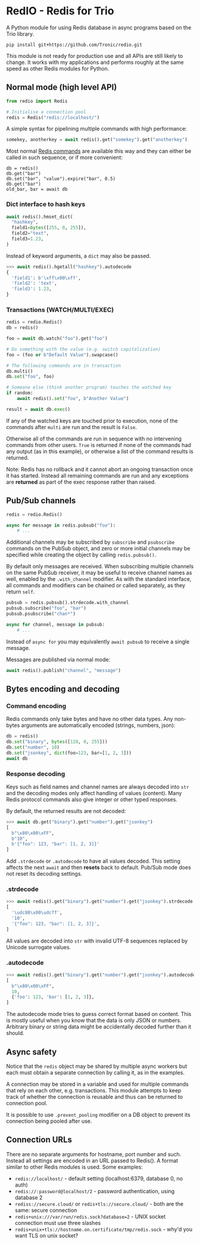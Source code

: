 # RedIO - Redis for Trio

A Python module for using Redis database in async programs based on the Trio library.

```
pip install git+https://github.com/Tronic/redio.git
```

This module is not ready for production use and all APIs are still likely to change. It works with my applications and performs roughly at the same speed as other Redis modules for Python.

## Normal mode (high level API)

```python
from redio import Redis

# Initialise a connection pool
redis = Redis("redis://localhost/")
```

A simple syntax for pipelining multiple commands with high performance:

```python
somekey, anotherkey = await redis().get("somekey").get("anotherkey")
```

Most normal [Redis commands](https://redis.io/commands) are available this way and they can either be called in such sequence, or if more convenient:

```
db = redis()
db.get("bar")
db.set("bar", "value").expire("bar", 0.5)
db.get("bar")
old_bar, bar = await db
```

### Dict interface to hash keys

```python
await redis().hmset_dict(
  "hashkey",
  field1=bytes([255, 0, 255]),
  field2="text",
  field3=1.23,
)
```

Instead of keyword arguments, a `dict` may also be passed.

```python
>>> await redis().hgetall("hashkey").autodecode
{
  'field1': b'\xff\x00\xff',
  'field2': 'text',
  'field3': 1.23,
}
```

### Transactions (WATCH/MULTI/EXEC)

```python
redis = redio.Redis()
db = redis()

foo = await db.watch("foo").get("foo")

# Do something with the value (e.g. switch capitalization)
foo = (foo or b"Default Value").swapcase()

# The following commands are in transaction
db.multi()
db.set("foo", foo)

# Someone else (think another program) touches the watched key
if random:
    await redis().set("foo", b"Another Value")

result = await db.exec()
```

If any of the watched keys are touched prior to execution, none of the commands after `multi` are run and the result is `False`.

Otherwise all of the commands are run in sequence with no intervening commands from other users. `True` is returned if none of the commands had any output (as in this example), or otherwise a list of the command results is returned.

Note: Redis has no rollback and it cannot abort an ongoing transaction once it has started. Instead all remaining commands are run and any exceptions are **returned** as part of the exec response rather than raised.


## Pub/Sub channels

```python
redis = redio.Redis()

async for message in redis.pubsub("foo"):
    # ...
```

Additional channels may be subscribed by `subscribe` and `psubscribe` commands
on the PubSub object, and zero or more initial channels may be specified while
creating the object by calling `redis.pubsub()`.

By default only messages are received. When subscribing multiple channels on the
same PubSub receiver, it may be useful to receive channel names as well, enabled
by the `.with_channel` modifier. As with the standard interface, all commands
and modifiers can be chained or called separately, as they return `self`.

```python
pubsub = redis.pubsub().strdecode.with_channel
pubsub.subscribe("foo", "bar")
pubsub.psubscribe("chan*")

async for channel, message in pubsub:
    # ...
```

Instead of `async for` you may equivalently `await pubsub` to receive a single message.

Messages are published via normal mode:

```python
await redis().publish("channel", "message")
```

## Bytes encoding and decoding

### Command encoding

Redis commands only take bytes and have no other data types. Any non-bytes arguments are automatically encoded (strings, numbers, json):

```python
db = redis()
db.set("binary", bytes([128, 0, 255]))
db.set("number", 10)
db.set("jsonkey", dict(foo=123, bar=[1, 2, 3]))
await db
```

### Response decoding

Keys such as field names and channel names are always decoded into `str` and the decoding modes only affect handling of values (content). Many Redis protocol commands also give integer or other typed responses.

By default, the returned results are not decoded:

```python
>>> await db.get("binary").get("number").get("jsonkey")
[
  b"\x80\x00\xFF",
  b"10",
  b'{"foo": 123, "bar": [1, 2, 3]}'
]
```

Add `.strdecode` or `.autodecode` to have all values decoded. This setting affects the next `await` and then **resets** back to default. Pub/Sub mode does not reset its decoding settings.

### .strdecode

```python
>>> await redis().get("binary").get("number").get("jsonkey").strdecode
[
  '\udc80\x00\udcff',
  '10',
  '{"foo": 123, "bar": [1, 2, 3]}',
]
```

All values are decoded into `str` with invalid UTF-8 sequences replaced by Unicode surrogate values.

### .autodecode

```python
>>> await redis().get("binary").get("number").get("jsonkey").autodecode
[
  b"\x80\x00\xFF",
  10,
  {'foo': 123, 'bar': [1, 2, 3]},
]
```

The autodecode mode tries to guess correct format based on content. This is mostly useful when you know that the data is only JSON or numbers. Arbitrary binary or string data might be accidentally decoded further than it should.

## Async safety

Notice that the `redis` object may be shared by multiple async workers but each must obtain a separate connection by calling it, as in the examples.

A connection may be stored in a variable and used for multiple commands that rely on each other, e.g. transactions. This module attempts to keep track of whether the connection is reusable and thus can be returned to connection pool.

It is possible to use `.prevent_pooling` modifier on a DB object to prevent its connection being pooled after use.

## Connection URLs

There are no separate arguments for hostname, port number and such. Instead all settings are encoded in an URL passed to Redis(). A format similar to other Redis modules is used. Some examples:

* `redis://localhost/` - default setting (localhost:6379, database 0, no auth)
* `redis://:password@localhost/2` - password authentication, using database 2
* `rediss://secure.cloud/` or `redis+tls://secure.cloud/` - both are the same: secure connection
* `redis+unix:///var/run/redis.sock?database=2` - UNIX socket connection must use three slashes
* `redis+unix+tls://hostname.on.certificate/tmp/redis.sock` - why'd you want TLS on unix socket?

